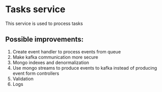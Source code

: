 # Tasks service

This service is used to process tasks

## Possible improvements:

1. Create event handler to process events from queue
2. Make kafka communication more secure
3. Mongo indexes and denormalization
4. Use mongo streams to produce events to kafka instead of producing event form controllers
5. Validation
6. Logs